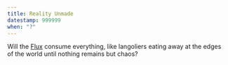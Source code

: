 ```yaml
---
title: Reality Unmade
datestamp: 999999
when: "?"
---
```


Will the [Flux](../locales/flux) consume everything, like langoliers eating away at the edges of the world until nothing remains but chaos?
